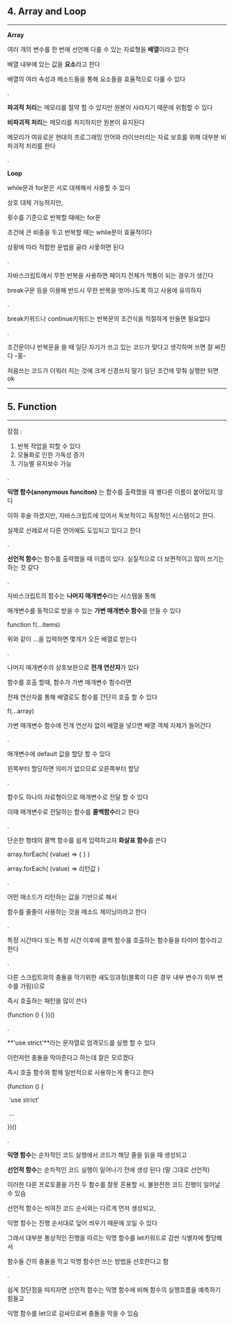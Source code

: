 ## 4. Array and Loop

***

 

**Array**

여러 개의 변수를 한 번에 선언해 다룰 수 있는 자료형을 **배열**이라고 한다 

배열 내부에 있는 값을 **요소**라고 한다

배열의 여러 속성과 메소드들을 통해 요소들을 효율적으로 다룰 수 있다

 .

**파괴적 처리**는 메모리를 절약 할 수 있지만 원본이 사라지기 때문에 위험할 수 있다 

**비파괴적 처리**는 메모리를 차지하지만 원본이 유지된다

메모리가 여유로운 현대의 프로그래밍 언어와 라이브러리는 자료 보호를 위해 대부분 비파괴적 처리를 한다

  .

**Loop** 

while문과 for문은 서로 대체해서 사용할 수 있다

상호 대체 가능하지만, 

횟수를 기준으로 반복할 때에는 for문

조건에 큰 비중을 두고 반복할 때는 whlie문이 효율적이다

상황에 따라 적합한 문법을 골라 사욯하면 된다

 .

자바스크립트에서 무한 반복을 사용하면 페이지 전체가 먹통이 되는 경우가 생긴다

break구문 등을 이용해 반드시 무한 반복을 벗어나도록 하고 사용에 유의하자

 .

break키워드나 continue키워드는 반복문의 조건식을 적절하게 만들면 필요없다

 .

조건문이나 반복문을 쓸 때 일단 자기가 쓰고 있는 코드가 맞다고 생각하며 쓰면 잘 써진다 -홍-

처음쓰는 코드가 더워러 지는 것에 크게 신경쓰지 말기 일단 조건에 맞춰 실행만 되면 ok

***



## 5. Function

***

 장점 : 

1. 반복 작업을 피할 수 있다
2. 모듈화로 인한 가독성 증가
3. 기능별 유지보수 가능

.

**익명 함수(anonymous funciton)** 는 함수를 출력했을 때 별다른 이름이 붙어있지 않다

이하 후술 하겠지만, 자바스크립트에 있어서 독보적이고 독창적인 시스탬이고 한다.

실제로 선례로서 다른 언어에도 도입되고 있다고 한다

.

**선언적 함수**는 함수를 출력했을 때 이름이 있다. 실질적으로 더 보편적이고 많이 쓰기는 하는 것 같다

.

자바스크립트의 함수는 **나머지 매개변수**라는 시스탬을 통해

매개변수를 동적으로 받을 수 있는 **가변 매개변수 함수**를 만들 수 있다

function f(...items)

위와 같이 ...을 입력하면 몇개가 오든 배열로 받는다

.

나머지 매개변수의 상호보완으로 **전개 연산자**가 있다

함수를 호출 할때, 함수가 가변 매개변수 함수라면

전재 연산자를 통해 배열로도 함수를 간단히 호출 할 수 있다

f(...array)

가변 매개변수 함수에 전개 연산자 없이 배열을 넣으면 배열 객체 자체가 들어간다

.

매개변수에 default 값을 할당 할 수 있다

왼쪽부터 할당하면 의미가 없으므로 오른쪽부터 할당

.

함수도 하나의 자료형이므로 매개변수로 전달 할 수 있다

이때 매개변수로 전달하는 함수를 **콜백함수**라고 한다

.

단순한 형태의 콜백 함수를 쉽게 입력하고자 **화살표 함수**를 쓴다

array.forEach( (value) => { } )

array.forEach( (value) => 리턴값 )

.

어떤 매소드가 리턴하는 값을 기반으로 해서 

함수를 줄줄이 사용하는 것을 메소드 체이닝이라고 한다

.

특정 시간마다 또는 특정 시간 이후에 콜백 함수를 호출하는 함수들을 타이머 함수라고 한다

.

다른 스크립트와의 충돌을 막기위한 섀도잉과정(블록이 다른 경우 내부 변수가 외부 변수를 가림)으로

즉시 호출하는 패턴을 많이 쓴다

(function () { })()

.

**'use strict'**라는 문자열로 엄격모드를 실행 할 수 있다

이런저런 충돌을 막아준다고 하는데 잘은 모르겠다

즉시 호출 함수와 함께 일반적으로 사용하는게 좋다고 한다

(function () { 

​	'use strict'

​	...

})()

.

**익명 함수**는 순차적인 코드 실행에서 코드가 해당 줄을 읽을 때 생성되고

**선언적 함수**는 순차적인 코드 실행이 일어나기 전에 생성 된다 (말 그대로 선언적)

이러한 다른 프로토콜을 가진 두 함수를 잘못 혼용할 시, 불완전한 코드 진행이 일어날 수 있슴

선언적 함수는 씌여진 코드 순서와는 다르게 먼저 생성되고,

익명 함수는 진행 순서대로 덮어 씌우기 때문에 꼬일 수 있다

그래서 대부분 통상적인 진행을 따르는 익명 함수를 let키워드로 감싼 식별자에 할당해서

함수들 간의 충돌을 막고 익명 함수만 쓰는 방법을 선호한다고 함

.

쉽게 장단점을 따지자면 선언적 함수는 익명 함수에 비해 함수의 실행흐름을 예측하기 힘들고

익명 함수를 let으로 감싸므로써 충돌을 막을 수 있슴

